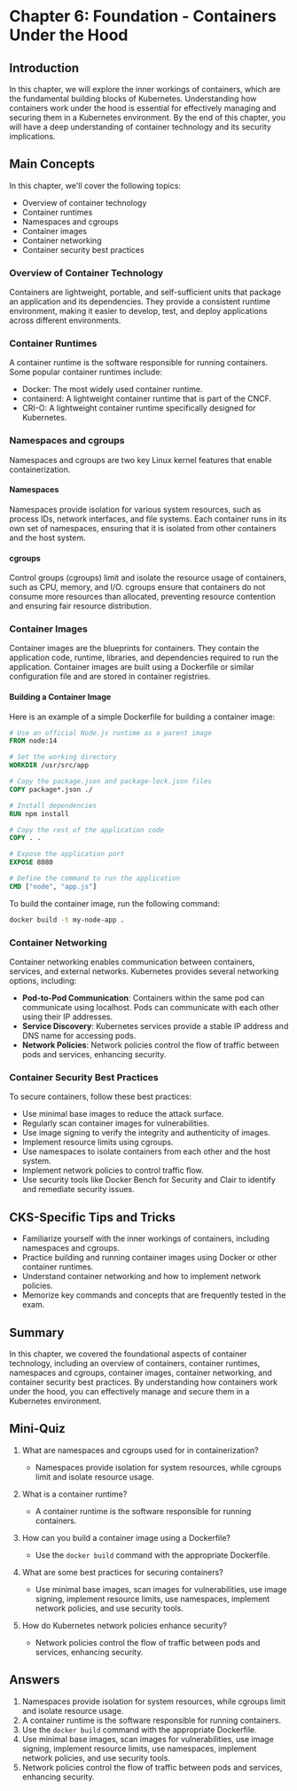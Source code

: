 # Chapter 6: Foundation - Containers Under the Hood

## Introduction

In this chapter, we will explore the inner workings of containers, which are the fundamental building blocks of Kubernetes. Understanding how containers work under the hood is essential for effectively managing and securing them in a Kubernetes environment. By the end of this chapter, you will have a deep understanding of container technology and its security implications.

## Main Concepts

In this chapter, we'll cover the following topics:
- Overview of container technology
- Container runtimes
- Namespaces and cgroups
- Container images
- Container networking
- Container security best practices

### Overview of Container Technology

Containers are lightweight, portable, and self-sufficient units that package an application and its dependencies. They provide a consistent runtime environment, making it easier to develop, test, and deploy applications across different environments.

### Container Runtimes

A container runtime is the software responsible for running containers. Some popular container runtimes include:
- Docker: The most widely used container runtime.
- containerd: A lightweight container runtime that is part of the CNCF.
- CRI-O: A lightweight container runtime specifically designed for Kubernetes.

### Namespaces and cgroups

Namespaces and cgroups are two key Linux kernel features that enable containerization.

#### Namespaces

Namespaces provide isolation for various system resources, such as process IDs, network interfaces, and file systems. Each container runs in its own set of namespaces, ensuring that it is isolated from other containers and the host system.

#### cgroups

Control groups (cgroups) limit and isolate the resource usage of containers, such as CPU, memory, and I/O. cgroups ensure that containers do not consume more resources than allocated, preventing resource contention and ensuring fair resource distribution.

### Container Images

Container images are the blueprints for containers. They contain the application code, runtime, libraries, and dependencies required to run the application. Container images are built using a Dockerfile or similar configuration file and are stored in container registries.

#### Building a Container Image

Here is an example of a simple Dockerfile for building a container image:

```Dockerfile
# Use an official Node.js runtime as a parent image
FROM node:14

# Set the working directory
WORKDIR /usr/src/app

# Copy the package.json and package-lock.json files
COPY package*.json ./

# Install dependencies
RUN npm install

# Copy the rest of the application code
COPY . .

# Expose the application port
EXPOSE 8080

# Define the command to run the application
CMD ["node", "app.js"]
```

To build the container image, run the following command:

```sh
docker build -t my-node-app .
```

### Container Networking

Container networking enables communication between containers, services, and external networks. Kubernetes provides several networking options, including:

- **Pod-to-Pod Communication**: Containers within the same pod can communicate using localhost. Pods can communicate with each other using their IP addresses.
- **Service Discovery**: Kubernetes services provide a stable IP address and DNS name for accessing pods.
- **Network Policies**: Network policies control the flow of traffic between pods and services, enhancing security.

### Container Security Best Practices

To secure containers, follow these best practices:

- Use minimal base images to reduce the attack surface.
- Regularly scan container images for vulnerabilities.
- Use image signing to verify the integrity and authenticity of images.
- Implement resource limits using cgroups.
- Use namespaces to isolate containers from each other and the host system.
- Implement network policies to control traffic flow.
- Use security tools like Docker Bench for Security and Clair to identify and remediate security issues.

## CKS-Specific Tips and Tricks

- Familiarize yourself with the inner workings of containers, including namespaces and cgroups.
- Practice building and running container images using Docker or other container runtimes.
- Understand container networking and how to implement network policies.
- Memorize key commands and concepts that are frequently tested in the exam.

## Summary

In this chapter, we covered the foundational aspects of container technology, including an overview of containers, container runtimes, namespaces and cgroups, container images, container networking, and container security best practices. By understanding how containers work under the hood, you can effectively manage and secure them in a Kubernetes environment.

## Mini-Quiz

1. What are namespaces and cgroups used for in containerization?
   - Namespaces provide isolation for system resources, while cgroups limit and isolate resource usage.

2. What is a container runtime?
   - A container runtime is the software responsible for running containers.

3. How can you build a container image using a Dockerfile?
   - Use the `docker build` command with the appropriate Dockerfile.

4. What are some best practices for securing containers?
   - Use minimal base images, scan images for vulnerabilities, use image signing, implement resource limits, use namespaces, implement network policies, and use security tools.

5. How do Kubernetes network policies enhance security?
   - Network policies control the flow of traffic between pods and services, enhancing security.

## Answers

1. Namespaces provide isolation for system resources, while cgroups limit and isolate resource usage.
2. A container runtime is the software responsible for running containers.
3. Use the `docker build` command with the appropriate Dockerfile.
4. Use minimal base images, scan images for vulnerabilities, use image signing, implement resource limits, use namespaces, implement network policies, and use security tools.
5. Network policies control the flow of traffic between pods and services, enhancing security.
